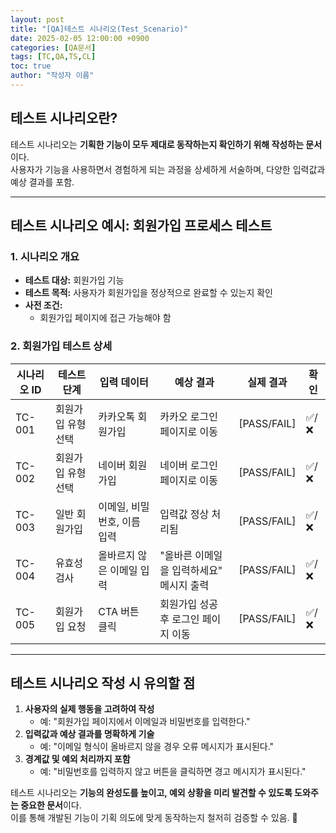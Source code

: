 ```yaml
---
layout: post
title: "[QA]테스트 시나리오(Test_Scenario)"
date: 2025-02-05 12:00:00 +0900
categories: [QA문서]
tags: [TC,QA,TS,CL]
toc: true
author: "작성자 이름"
---
```


## **테스트 시나리오란?**
테스트 시나리오는 **기획한 기능이 모두 제대로 동작하는지 확인하기 위해 작성하는 문서**이다.  
사용자가 기능을 사용하면서 경험하게 되는 과정을 상세하게 서술하며, 다양한 입력값과 예상 결과를 포함.

---

## **테스트 시나리오 예시: 회원가입 프로세스 테스트**
### 1. **시나리오 개요**
- **테스트 대상:** 회원가입 기능  
- **테스트 목적:** 사용자가 회원가입을 정상적으로 완료할 수 있는지 확인  
- **사전 조건:**  
  - 회원가입 페이지에 접근 가능해야 함  

### 2. **회원가입 테스트 상세**

| 시나리오 ID | 테스트 단계 | 입력 데이터 | 예상 결과 | 실제 결과 | 확인 |
|------------|------------|------------|----------|----------|------|
| TC-001 | 회원가입 유형 선택 | 카카오톡 회원가입 | 카카오 로그인 페이지로 이동 | [PASS/FAIL] | ✅/❌ |
| TC-002 | 회원가입 유형 선택 | 네이버 회원가입 | 네이버 로그인 페이지로 이동 | [PASS/FAIL] | ✅/❌ |
| TC-003 | 일반 회원가입 | 이메일, 비밀번호, 이름 입력 | 입력값 정상 처리됨 | [PASS/FAIL] | ✅/❌ |
| TC-004 | 유효성 검사 | 올바르지 않은 이메일 입력 | "올바른 이메일을 입력하세요" 메시지 출력 | [PASS/FAIL] | ✅/❌ |
| TC-005 | 회원가입 요청 | CTA 버튼 클릭 | 회원가입 성공 후 로그인 페이지 이동 | [PASS/FAIL] | ✅/❌ |

---

## **테스트 시나리오 작성 시 유의할 점**
1. **사용자의 실제 행동을 고려하여 작성**  
   - 예: "회원가입 페이지에서 이메일과 비밀번호를 입력한다."  
2. **입력값과 예상 결과를 명확하게 기술**  
   - 예: "이메일 형식이 올바르지 않을 경우 오류 메시지가 표시된다."  
3. **경계값 및 예외 처리까지 포함**  
   - 예: "비밀번호를 입력하지 않고 버튼을 클릭하면 경고 메시지가 표시된다."  

테스트 시나리오는 **기능의 완성도를 높이고, 예외 상황을 미리 발견할 수 있도록 도와주는 중요한 문서**이다.  
이를 통해 개발된 기능이 기획 의도에 맞게 동작하는지 철저히 검증할 수 있음. 🚀  
